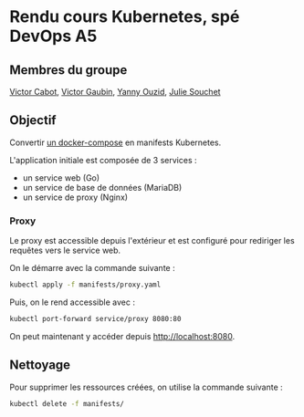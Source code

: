 # Rendu cours Kubernetes, spé DevOps A5

## Membres du groupe
[Victor Cabot](https://github.com/Denporty), [Victor Gaubin](https://github.com/victorgbn), [Yanny Ouzid](https://github.com/YannyOuzid), [Julie Souchet](https://github.com/SouchetJulie)

## Objectif
Convertir [un docker-compose](https://github.com/docker/awesome-compose/tree/master/nginx-golang-mysql) en manifests Kubernetes.

L'application initiale est composée de 3 services :
- un service web (Go)
- un service de base de données (MariaDB)
- un service de proxy (Nginx)

### Proxy
Le proxy est accessible depuis l'extérieur et est configuré pour rediriger les requêtes vers le service web.

On le démarre avec la commande suivante :
```bash
kubectl apply -f manifests/proxy.yaml
```

Puis, on le rend accessible avec :
```bash
kubectl port-forward service/proxy 8080:80
```

On peut maintenant y accéder depuis [http://localhost:8080](http://localhost:8080).


## Nettoyage
Pour supprimer les ressources créées, on utilise la commande suivante :
```bash
kubectl delete -f manifests/
```
